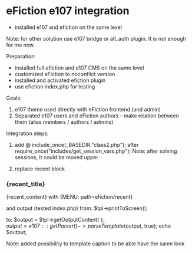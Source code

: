 # eFiction e107 integration

- installed e107 and efiction on the same level 

Note:
for other solution use e107 bridge or alt_auth plugin. It is not enough for me now. 

Preparation:
- installed full efiction and e107 CMS on the same level
- customized eFiction to noconflict version
- installed and activated efiction plugin
- use efiction index.php for testing  

Goals:  
1. e107 theme used directly with eFiction frontend (and admin)
2. Separated e107 users and eFiction authors - make relation between them (alias members / authors / admins)

Integration steps: 

1. add @ include_once(_BASEDIR."class2.php");
after  require_once("includes/get_session_vars.php");
Note: after solving sessions, it could be moved upper


2. replace recent block 
<h3>{recent_title}</h3>{recent_content}
with
{MENU: path=efiction/recent}

and output (tested index.php)
from:
$tpl->printToScreen();

to:
$output = $tpl->getOutputContent( );  
$output = e107::getParser()->parseTemplate($output, true); 
echo $output;

Note: added possibility to template caption to be able have the same look 




